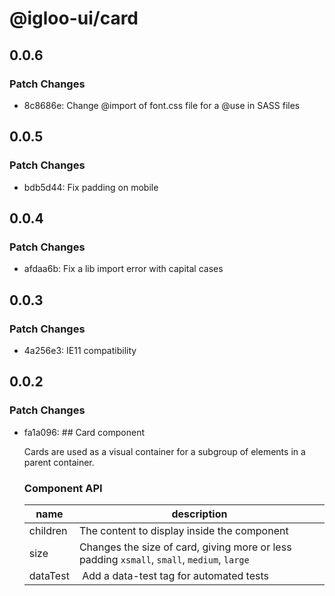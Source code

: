 # @igloo-ui/card

## 0.0.6

### Patch Changes

- 8c8686e: Change @import of font.css file for a @use in SASS files

## 0.0.5

### Patch Changes

- bdb5d44: Fix padding on mobile

## 0.0.4

### Patch Changes

- afdaa6b: Fix a lib import error with capital cases

## 0.0.3

### Patch Changes

- 4a256e3: IE11 compatibility

## 0.0.2

### Patch Changes

- fa1a096: ## Card component

  Cards are used as a visual container for a subgroup of elements in a parent container.

  ### Component API

  | name     | description                                                                                |
  | -------- | ------------------------------------------------------------------------------------------ |
  | children | The content to display inside the component                                                |
  | size     | Changes the size of card, giving more or less padding `xsmall`, `small`, `medium`, `large` |
  | dataTest |  Add a data-test tag for automated tests                                                   |
